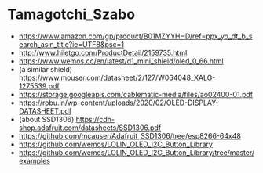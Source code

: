 # Tamagotchi_Szabo
- https://www.amazon.com/gp/product/B01MZYYHHD/ref=ppx_yo_dt_b_search_asin_title?ie=UTF8&psc=1
- http://www.hiletgo.com/ProductDetail/2159735.html
- https://www.wemos.cc/en/latest/d1_mini_shield/oled_0_66.html
- (a similar shield) https://www.mouser.com/datasheet/2/127/W064048_XALG-1275539.pdf
- https://storage.googleapis.com/cablematic-media/files/ao02400-01.pdf
- https://robu.in/wp-content/uploads/2020/02/OLED-DISPLAY-DATASHEET.pdf
- (about SSD1306) https://cdn-shop.adafruit.com/datasheets/SSD1306.pdf
- https://github.com/mcauser/Adafruit_SSD1306/tree/esp8266-64x48
- https://github.com/wemos/LOLIN_OLED_I2C_Button_Library
- https://github.com/wemos/LOLIN_OLED_I2C_Button_Library/tree/master/examples
